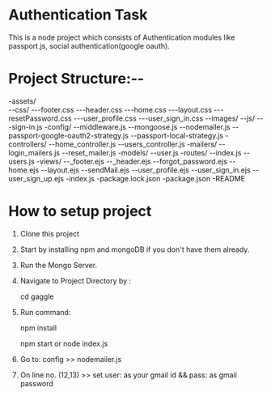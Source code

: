 # Authentication Task

This is a node project which consists of Authentication modules like passport.js, social authentication(google oauth).


# Project Structure:--

-assets/<br>
    --css/
        ---footer.css
        ---header.css
        ---home.css
        ---layout.css
        ---resetPassword.css
        ---user_profile.css
        ---user_sign_in.css
    --images/
    --js/
        ---sign-in.js
-config/
    --middleware.js
    --mongoose.js
    --nodemailer.js
    --passport-google-oauth2-strategy.js
    --passport-local-strategy.js
-controllers/
    --home_controller.js
    --users_controller.js
-mailers/
    --login_mailers.js
    --reset_mailer.js
-models/
    --user.js
-routes/
    --index.js
    --users.js
-views/
    --_footer.ejs
    --_header.ejs
    --forgot_password.ejs
    --home.ejs
    --layout.ejs
    --sendMail.ejs
    --user_profile.ejs
    --user_sign_in.ejs
    --user_sign_up.ejs
-index.js
-package.lock.json
-package.json
-README

# How to setup project

1. Clone this project
2. Start by installing npm and mongoDB if you don't have them already.
3. Run the Mongo Server.
4. Navigate to Project Directory by :

    cd gaggle

5. Run command:

    npm install 

    npm start or node index.js

6. Go to: config >> nodemailer.js
7. On line no. (12,13) >> set user: as your gmail id && pass: as gmail password

